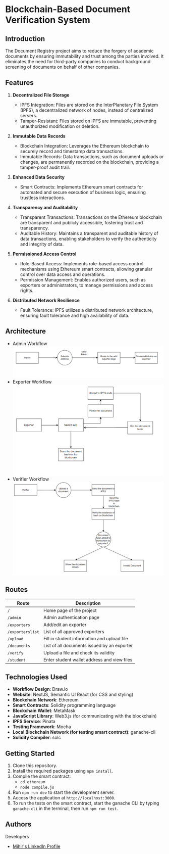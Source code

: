 # Blockchain-Based Document Verification System

## Introduction

The Document Registry project aims to reduce the forgery of academic documents by ensuring immutability and trust among the parties involved. It eliminates the need for third-party companies to conduct background screening of documents on behalf of other companies.

## Features

1. **Decentralized File Storage**

   - IPFS Integration: Files are stored on the InterPlanetary File System (IPFS), a decentralized network of nodes, instead of centralized servers.
   - Tamper-Resistant: Files stored on IPFS are immutable, preventing unauthorized modification or deletion.

2. **Immutable Data Records**

   - Blockchain Integration: Leverages the Ethereum blockchain to securely record and timestamp data transactions.
   - Immutable Records: Data transactions, such as document uploads or changes, are permanently recorded on the blockchain, providing a tamper-proof audit trail.

3. **Enhanced Data Security**

   - Smart Contracts: Implements Ethereum smart contracts for automated and secure execution of business logic, ensuring trustless interactions.

4. **Transparency and Auditability**

   - Transparent Transactions: Transactions on the Ethereum blockchain are transparent and publicly accessible, fostering trust and transparency.
   - Auditable History: Maintains a transparent and auditable history of data transactions, enabling stakeholders to verify the authenticity and integrity of data.

5. **Permissioned Access Control**

   - Role-Based Access: Implements role-based access control mechanisms using Ethereum smart contracts, allowing granular control over data access and operations.
   - Permission Management: Enables authorized users, such as exporters or administrators, to manage permissions and access rights.

6. **Distributed Network Resilience**
   - Fault Tolerance: IPFS utilizes a distributed network architecture, ensuring fault tolerance and high availability of data.

## Architecture

- Admin Workflow
  ![Admin workflow diagram](images/adminWorkflow.png)
- Exporter Workflow
  ![Exporter workflow diagram](images/exporterWorkflow.png)
- Verifier Workflow
  ![Verifier workflow diagram](images/verfierWorkflow.png)

## Routes

| Route            | Description                                 |
| ---------------- | ------------------------------------------- |
| `/`              | Home page of the project                    |
| `/admin`         | Admin authentication page                   |
| `/exporters`     | Add/edit an exporter                        |
| `/exporterslist` | List of all approved exporters              |
| `/upload`        | Fill in student information and upload file |
| `/documents`     | List of all documents issued by an exporter |
| `/verify`        | Upload a file and check its validity        |
| `/student`       | Enter student wallet address and view files |

## Technologies Used

- **Workflow Design**: Draw.io
- **Website**: NextJS, Semantic UI React (for CSS and styling)
- **Blockchain Network**: Ethereum
- **Smart Contracts**: Solidity programming language
- **Blockchain Wallet**: MetaMask
- **JavaScript Library**: Web3.js (for communicating with the blockchain)
- **IPFS Service**: Pinata
- **Testing Framework**: Mocha
- **Local Blockchain Network (for testing smart contract)**: ganache-cli
- **Solidity Compiler**: solc

## Getting Started

1. Clone this repository.
2. Install the required packages using `npm install`.
3. Compile the smart contract:
   - `cd ethereum`
   - `node compile.js`
4. Run `npm run dev` to start the development server.
5. Access the application at `http://localhost:3000`.
6. To run the tests on the smart contract, start the ganache CLI by typing `ganache-cli` in the terminal, then run `npm run test`.

## Authors

Developers

- [Mihir's LinkedIn Profile](https://www.linkedin.com/in/mihir-shah-322931231/)
